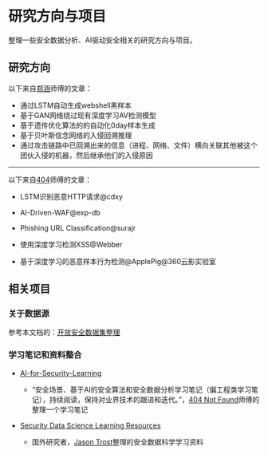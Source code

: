 # 研究方向与项目

整理一些安全数据分析、AI驱动安全相关的研究方向与项目。



## 研究方向

以下来自[郑涵](https://zhuanlan.zhihu.com/p/88042567)师傅的文章：

-   通过LSTM自动生成webshell黑样本
-   基于GAN网络绕过现有深度学习AV检测模型
-   基于遗传优化算法的的自动化0day样本生成
-   基于贝叶斯信念网络的入侵回溯推理
-   通过攻击链路中已回溯出来的信息（进程、网络、文件）横向关联其他被这个团伙入侵的机器，然后继承他们的入侵原因

---

以下来自[404](https://github.com/404notf0und/FXY/blob/master/docs/%E9%9C%80%E6%B1%82%E5%92%8C%E8%AE%BE%E8%AE%A1.md)师傅的文章：

-   LSTM识别恶意HTTP请求@cdxy

-   AI-Driven-WAF@exp-db

-   Phishing URL Classification@surajr

-   使用深度学习检测XSS@Webber

-   基于深度学习的恶意样本行为检测@ApplePig@360云影实验室





## 相关项目

### 关于数据源

参考本文档的：[开放安全数据集整理](https://y1ng.org/TheRoadOfSO/0x4_%E5%AE%89%E5%85%A8%E6%95%B0%E6%8D%AE%E5%88%86%E6%9E%90/%3E%3E%3E%20%E6%95%B0%E6%8D%AE%E9%9B%86/0x0_%E5%BC%80%E6%94%BE%E5%AE%89%E5%85%A8%E6%95%B0%E6%8D%AE%E9%9B%86%E6%95%B4%E7%90%86/)



### 学习笔记和资料整合

- [AI-for-Security-Learning](https://github.com/404notf0und/AI-for-Security-Learning)

    - “安全场景、基于AI的安全算法和安全数据分析学习笔记（偏工程类学习笔记），持续阅读，保持对业界技术的跟进和迭代。”，[404 Not Found](https://4o4notfound.org/)师傅的整理一个学习笔记

- [Security Data Science Learning Resources](https://medium.com/@jason_trost/security-data-science-learning-resources-8f7586995040)
    - 国外研究者，[Jason Trost](http://www.covert.io/)整理的安全数据科学学习资料
